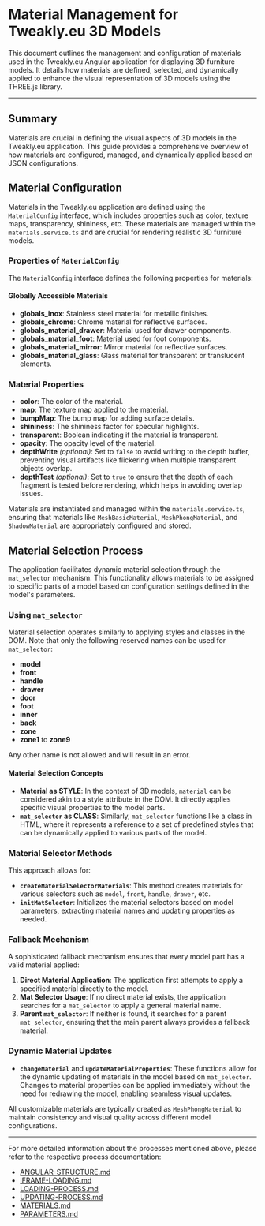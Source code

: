 # Material Management for Tweakly.eu 3D Models

This document outlines the management and configuration of materials used in the Tweakly.eu Angular application for displaying 3D furniture models. It details how materials are defined, selected, and dynamically applied to enhance the visual representation of 3D models using the THREE.js library.

---

## Summary

Materials are crucial in defining the visual aspects of 3D models in the Tweakly.eu application. This guide provides a comprehensive overview of how materials are configured, managed, and dynamically applied based on JSON configurations.

## Material Configuration

Materials in the Tweakly.eu application are defined using the `MaterialConfig` interface, which includes properties such as color, texture maps, transparency, shininess, etc. These materials are managed within the `materials.service.ts` and are crucial for rendering realistic 3D furniture models.

### Properties of `MaterialConfig`

The `MaterialConfig` interface defines the following properties for materials:

#### Globally Accessible Materials
- **globals_inox**: Stainless steel material for metallic finishes.
- **globals_chrome**: Chrome material for reflective surfaces.
- **globals_material_drawer**: Material used for drawer components.
- **globals_material_foot**: Material used for foot components.
- **globals_material_mirror**: Mirror material for reflective surfaces.
- **globals_material_glass**: Glass material for transparent or translucent elements.

### Material Properties
- **color**: The color of the material.
- **map**: The texture map applied to the material.
- **bumpMap**: The bump map for adding surface details.
- **shininess**: The shininess factor for specular highlights.
- **transparent**: Boolean indicating if the material is transparent.
- **opacity**: The opacity level of the material.
- **depthWrite** *(optional)*: Set to `false` to avoid writing to the depth buffer, preventing visual artifacts like flickering when multiple transparent objects overlap.
- **depthTest** *(optional)*: Set to `true` to ensure that the depth of each fragment is tested before rendering, which helps in avoiding overlap issues.

Materials are instantiated and managed within the `materials.service.ts`, ensuring that materials like `MeshBasicMaterial`, `MeshPhongMaterial`, and `ShadowMaterial` are appropriately configured and stored.

## Material Selection Process

The application facilitates dynamic material selection through the `mat_selector` mechanism. This functionality allows materials to be assigned to specific parts of a model based on configuration settings defined in the model's parameters.

### Using `mat_selector`

Material selection operates similarly to applying styles and classes in the DOM. Note that only the following reserved names can be used for `mat_selector`:

- **model**
- **front**
- **handle**
- **drawer**
- **door**
- **foot**
- **inner**
- **back**
- **zone**
- **zone1** to **zone9**

Any other name is not allowed and will result in an error.

#### Material Selection Concepts

- **Material as STYLE**: In the context of 3D models, `material` can be considered akin to a style attribute in the DOM. It directly applies specific visual properties to the model parts.
- **`mat_selector` as CLASS**: Similarly, `mat_selector` functions like a class in HTML, where it represents a reference to a set of predefined styles that can be dynamically applied to various parts of the model.

### Material Selector Methods

This approach allows for:
- **`createMaterialSelectorMaterials`**: This method creates materials for various selectors such as `model`, `front`, `handle`, `drawer`, etc.
- **`initMatSelector`**: Initializes the material selectors based on model parameters, extracting material names and updating properties as needed.

### Fallback Mechanism

A sophisticated fallback mechanism ensures that every model part has a valid material applied:
1. **Direct Material Application**: The application first attempts to apply a specified material directly to the model.
2. **Mat Selector Usage**: If no direct material exists, the application searches for a `mat_selector` to apply a general material name.
3. **Parent `mat_selector`**: If neither is found, it searches for a parent `mat_selector`, ensuring that the main parent always provides a fallback material.

### Dynamic Material Updates

- **`changeMaterial`** and **`updateMaterialProperties`**: These functions allow for the dynamic updating of materials in the model based on `mat_selector`. Changes to material properties can be applied immediately without the need for redrawing the model, enabling seamless visual updates.

All customizable materials are typically created as `MeshPhongMaterial` to maintain consistency and visual quality across different model configurations.

---

For more detailed information about the processes mentioned above, please refer to the respective process documentation:
- [ANGULAR-STRUCTURE.md](/docs/ANGULAR-STRUCTURE.md)
- [IFRAME-LOADING.md](/docs/IFRAME-LOADING.md)
- [LOADING-PROCESS.md](/docs/LOADING-PROCESS.md)
- [UPDATING-PROCESS.md](/docs/UPDATING-PROCESS.md)
- [MATERIALS.md](/docs/MATERIALS.md)
- [PARAMETERS.md](/docs/PARAMETERS.md)